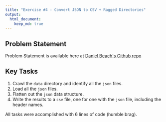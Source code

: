 ```yaml
---
title: "Exercise #4 - Convert JSON to CSV + Ragged Directories"
output: 
  html_document:
    keep_md: true
---
```




## Problem Statement

Problem Statement is available here at  [Daniel Beach's Github repo](https://github.com/danielbeach/data-engineering-practice/tree/main/Exercises/Exercise-4)

## Key Tasks 

1. Crawl the `data` directory and identify all the `json` files.
2. Load all the `json` files.
3. Flatten out the `json` data structure.
4. Write the results to a `csv` file, one for one with the `json` file, including the header names.


All tasks were accomplished with 6 lines of code (humble brag).
